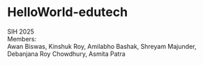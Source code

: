 # HelloWorld-edutech
SIH 2025
<br>
Members:
<br>
Awan Biswas, Kinshuk Roy, Amilabho Bashak, Shreyam Majunder, Debanjana Roy Chowdhury, Asmita Patra

